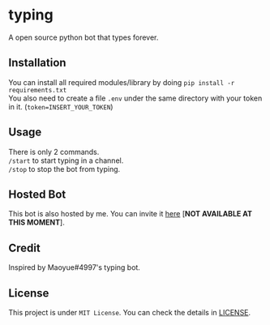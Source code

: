 # typing

A open source python bot that types forever.

## Installation

You can install all required modules/library by doing `pip install -r requirements.txt`  
You also need to create a file `.env` under the same directory with your token in it. (`token=INSERT_YOUR_TOKEN`)

## Usage

There is only 2 commands.  
`/start` to start typing in a channel.  
`/stop` to stop the bot from typing.  

## Hosted Bot

This bot is also hosted by me. You can invite it [here](/) [**NOT AVAILABLE AT THIS MOMENT**].

## Credit

Inspired by Maoyue#4997's typing bot.

## License

This project is under `MIT License`. You can check the details in [LICENSE](/LICENSE).
